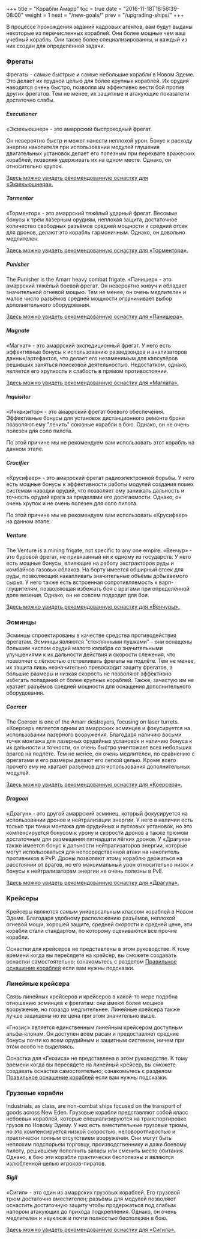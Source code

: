 +++
title = "Корабли Амарр"
toc = true
date = "2016-11-18T18:56:39-08:00"
weight = 1
next = "/new-goals/"
prev = "/upgrading-ships/"
+++

В процессе прохождения заданий кадровых агентов, вам будут выданы некоторые из перечисленных кораблей.
Они более мощные чем ваш учебный корабль.
Они также более специализированны, и каждый из них создан для определённой задачи.

### Фрегаты

Фрегаты - самые быстрые и самые небольшие корабли в Новом Эдеме.
Это делает их трудной целью для более крупных кораблей.
Их орудия наводятся очень быстро, позволяя им эффективно вести бой против других фрегатов.
Тем не менее, их защитные и атакующие показатели достаточно слабы.

##### Executioner

«Экзекьюшнер» - это амаррский быстроходный фрегат.

Он невероятно быстр и может нанести неплохой урон.
Бонус к расходу энергии накопителя при использовании модулей глушения двигательных установок 
делает его полезным при перехвате вражеских кораблей, позволяя удерживать их на одном месте.
Однако, он относительно хрупок.

[Здесь можно увидеть рекомендованную оснастку для «Экзекьюшнера».](/upgrading-ships/amarr/executioner/)

##### Tormentor

«Торментор» - это амаррский тяжёлый ударный фрегат.
Весомые бонусы к трём лазерным орудиям, неплохая защита, достаточное 
количество свободных разъёмов средней мощности и средний отсек для дронов, 
делают это корабль гармоничным.
Однако, он довольно медлителен.

[Здесь можно увидеть рекомендованную оснастку для «Торментора».](/upgrading-ships/amarr/tormentor/)

##### Punisher

The Punisher is the Amarr heavy combat frigate.
«Панишер» - это амаррский тяжёлый боевой фрегат.
Он невероятно живуч и обладает значительной огневой мощью.
Тем не менее, он очень медлителен и малое число разъёмов средней мощности 
ограничивает выбор дополнительного оборудования.

[Здесь можно увидеть рекомендованную оснастку для «Панишера».](/upgrading-ships/amarr/punisher/)

##### Magnate

«Магнат» - это амаррский экспедиционный фрегат.
У него есть эффективные бонусы к использованию разведзондов и анализаторов данных/артефактов,
что делает его незаменимым для капсулёров решивших заняться поисковой деятельностью.
Недостатком, однако, является его хрупкость и слабость в прямом противостоянии.

[Здесь можно увидеть рекомендованную оснастку для «Магната».](/upgrading-ships/amarr/magnate/)

##### Inquisitor

«Инквизитор» - это амаррский фрегат боевого обеспечения.
Эффективные бонусы для установок дистанционного ремонта брони позволяют 
ему "лечить" союзные корабли в бою.
Однако, он не очень полезен для соло пилота.

По этой причине мы не рекомендуем вам использовать этот корабль на данном этапе. 

##### Crucifier

«Крусифаер» - это амаррский фрегат радиоэлектронной борьбы.
У него есть мощные бонусы к эффективности работы модулей создания помех системам наводки орудий, что позволяет ему 
занижать дальность и точность орудий врага за пределами его досягаемости.
Однако, он очень хрупок и не очень полезен для соло пилота.

По этой причине мы не рекомендуем вам использовать «Крусифаер» на данном этапе. 

##### Venture

The Venture is a mining frigate, not specific to any one empire.
«Венчур» - это буровой фрегат, не привязанный ни к одному из государств.
У него есть мощные бонусы, влияющие на работу экстракторов руды и комбайнов газовых облаков.
На борту имеется обширный отсек для руды, позволяющий накапливать значительные объёмы добываемого сырья.
У него также есть встроенная сопротивляемость к варп-глушителям, позволяющая избежать боя с врагами при определённой доле везения.
Однако, он не совсем подходит для боя.

[Здесь можно увидеть рекомендованную оснастку для «Венчуры».](/upgrading-ships/amarr/venture/)

### Эсминцы

Эсминцы спроектированы в качестве средства противодействия фрегатам.
Эсминцы являются "стеклянными пушками" - они оснащены большим числом орудий малого калибра 
со значительными улучшениями к их дальности действия и скорости слежения, что позволяет с лёгкостью 
отстреливать фрегаты на подлёте.
Тем не менее, их защита лишь незначительно превосходит защиту фрегатов, а большие размеры и низкая скорость не позволяют 
эффективно избегать попаданий от более крупных кораблей. Также, зачастую им не хватает разъёмов средней мощности для оснащения 
дополнительного оборудования.

##### Coercer

The Coercer is one of the Amarr destroyers, focusing on laser turrets.
«Коерсер» является одним из амаррских эсминцев и фокусируется на использовании лазерного вооружения.
Благодаря наличию восьми точек монтажа для лазерных орудийных установок и наличию 
бонуса к их дальности и точности, он очень быстро уничтожает всех небольших врагов на подлёте. 
Тем не менее, он очень медлителен, по сравнению с фрегатами и его размеры делают его легкой целью.
Кроме всего прочего ему не хватает разъёмов для использования дополнительных модулей.

[Здесь можно увидеть рекомендованную оснастку для «Коерсера».](/upgrading-ships/amarr/coercer/)

##### Dragoon

«Драгун» - это другой амаррский эсминец, который фокусируется на использовании дронов и нейтрализации энергии. 
У него в наличии есть только три точки монтажа для орудийных и пусковых установок, но это компенсируется бонусом к урону 
и скорости дронов а также трюмом достаточным для размещения пятнадцати лёгких дронов.
У «Драгуна» также имеется бонус к дальности нейтрализаторов энергии, которые могут использоваться для 
непосредственной атаки на накопитель противников в PvP.
Дроны позволяют этому кораблю держаться на расстоянии от врагов, но его максимальный урон относительно низок и 
бонусы к нейтрализаторам энергии не очень полезны в PvE.

[Здесь можно увидеть рекомендованную оснастку для «Драгуна».](/upgrading-ships/amarr/dragoon/)

### Крейсеры

Крейсеры являются самым универсальным классом кораблей в Новом Эдеме. 
Благодаря удобному расположению разъёмов, неплохой огневой мощи, хорошей защите, средней скорости и 
средней цене, эти корабли стали стандартом, по которому оцениваются все прочие корабли.
 
Оснастки для крейсеров не представлены в этом руководстве. К тому времени когда вы пересядете на крейсер,
вы сможете создавать оснастки самостоятельно; ознакомьтесь с разделом
[Правильное оснащение кораблей](/reference/fitting/) если вам нужны подсказки.


### Линейные крейсера

Связь линейных крейсеров и крейсеров в какой-то мере подобна отношению эсминцев к фрегатам:
они имеют более мощное вооружение, но гораздо медлительнее. Линейные крейсера также лучше 
защищены но их цена при этом значительно выше.

«Гнозис» является единственным линейным крейсером доступным альфа-клонам.
Он доступен всем расам и предоставляет средние бонусы почти ко всем орудийным и защитным системам, 
ничем при этом особо не выделяясь.

Оснастка для «Гнозиса» не представлена в этом руководстве. К тому времени когда вы пересядете на линейный крейсер,
вы сможете создавать оснастки самостоятельно; ознакомьтесь с разделом
[Правильное оснащение кораблей](/reference/fitting/) если вам нужны подсказки.


### Грузовые корабли

Industrials, as class, are non-combat ships focused on the transport of goods across New Eden.
Грузовые корабли представляют собой класс небоевых кораблей, которые специализируются на транспортировке грузов по Новому Эдему.
У них есть вместительные грузовые трюмы, но это компенсируется низкой скоростью, неповоротливостью и практически полным отсутствием вооружения.
Они могут быть неплохим подспорьем торговцу, производственнику и даже боевому пилоту, решившему пополнить запасы или сменить место обитания.
Однако, в бою эти корабли практически бесполезны и являются излюбленной целью игроков-пиратов.

##### Sigil

«Сигил» - это один из амаррских грузовых кораблей.
Его грузовой трюм достаточно вместителен; разъёмы для модулей позволяют оснастить достаточную защиту чтобы продержаться 
под слабым напором атакующих до прихода подкрепления.
Однако, он очень медлителен и неуклюж и почти полностью бесполезен в бою.

[Здесь можно увидеть рекомендованную оснастку для «Сигила».](/upgrading-ships/amarr/sigil/)
